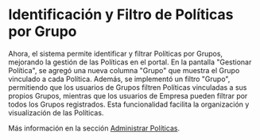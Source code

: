 # Identificación y Filtro de Políticas por Grupo

Ahora, el sistema permite identificar y filtrar Políticas por Grupos, mejorando la gestión de las Políticas en el portal. En la pantalla "Gestionar Política", se agregó una nueva columna "Grupo" que muestra el Grupo vinculado a cada Política. Además, se implementó un filtro "Grupo", permitiendo que los usuarios de Grupos filtren Políticas vinculadas a sus propios Grupos, mientras que los usuarios de Empresa pueden filtrar por todos los Grupos registrados. Esta funcionalidad facilita la organización y visualización de las Políticas.

Más información en la sección [Administrar Políticas](broken-reference).
